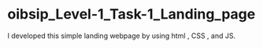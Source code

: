 # oibsip_Level-1_Task-1_Landing_page
I developed this simple landing webpage by using html , CSS , and JS. 
